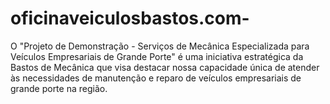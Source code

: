 # oficinaveiculosbastos.com-
O "Projeto de Demonstração - Serviços de Mecânica Especializada para Veículos Empresariais de Grande Porte" é uma iniciativa estratégica da Bastos de Mecânica que visa destacar nossa capacidade única de atender às necessidades de manutenção e reparo de veículos empresariais de grande porte na região.
